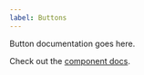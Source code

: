 ```yaml
---
label: Buttons
---
```


Button documentation goes here.

Check out the <a href="/components/detail/button--default">component docs</a>.
